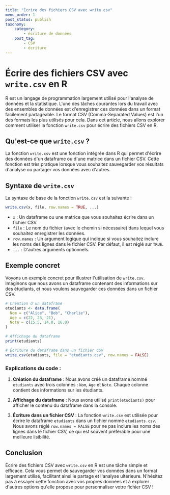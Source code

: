 ```yaml
---
title: "Écrire des fichiers CSV avec write.csv"
menu_order: 1
post_status: publish
taxonomy:
    category:
        - écriture de données
    post_tag:
        - CSV
        - écriture
---
```


# Écrire des fichiers CSV avec `write.csv` en R

R est un langage de programmation largement utilisé pour l'analyse de données et la statistique. L'une des tâches courantes lors du travail avec des ensembles de données est d'enregistrer ces données dans un format facilement partageable. Le format CSV (Comma-Separated Values) est l'un des formats les plus utilisés pour cela. Dans cet article, nous allons explorer comment utiliser la fonction `write.csv` pour écrire des fichiers CSV en R.

## Qu'est-ce que `write.csv` ?

La fonction `write.csv` est une fonction intégrée dans R qui permet d'écrire des données d'un dataframe ou d'une matrice dans un fichier CSV. Cette fonction est très pratique lorsque vous souhaitez sauvegarder vos résultats d'analyse ou partager vos données avec d'autres.

## Syntaxe de `write.csv`

La syntaxe de base de la fonction `write.csv` est la suivante :

```R
write.csv(x, file, row.names = TRUE, ...)
```

- `x` : Un dataframe ou une matrice que vous souhaitez écrire dans un fichier CSV.
- `file` : Le nom du fichier (avec le chemin si nécessaire) dans lequel vous souhaitez enregistrer les données.
- `row.names` : Un argument logique qui indique si vous souhaitez inclure les noms des lignes dans le fichier CSV. Par défaut, il est réglé sur `TRUE`.
- `...` : D'autres arguments optionnels.

## Exemple concret

Voyons un exemple concret pour illustrer l'utilisation de `write.csv`. Imaginons que nous avons un dataframe contenant des informations sur des étudiants, et nous voulons sauvegarder ces données dans un fichier CSV.

```R
# Création d'un dataframe
etudiants <- data.frame(
  Nom = c("Alice", "Bob", "Charlie"),
  Age = c(22, 23, 21),
  Note = c(15.5, 14.0, 16.0)
)

# Affichage du dataframe
print(etudiants)

# Écriture du dataframe dans un fichier CSV
write.csv(etudiants, file = "etudiants.csv", row.names = FALSE)
```

### Explications du code :

1. **Création du dataframe** : Nous avons créé un dataframe nommé `etudiants` avec trois colonnes : `Nom`, `Age` et `Note`. Chaque colonne contient des informations sur les étudiants.

2. **Affichage du dataframe** : Nous avons utilisé `print(etudiants)` pour afficher le contenu du dataframe dans la console.

3. **Écriture dans un fichier CSV** : La fonction `write.csv` est utilisée pour écrire le dataframe `etudiants` dans un fichier nommé `etudiants.csv`. Nous avons réglé `row.names = FALSE` pour ne pas inclure les noms des lignes dans le fichier CSV, ce qui est souvent préférable pour une meilleure lisibilité.

## Conclusion

Écrire des fichiers CSV avec `write.csv` en R est une tâche simple et efficace. Cela vous permet de sauvegarder vos données dans un format largement utilisé, facilitant ainsi le partage et l'analyse ultérieure. N'hésitez pas à essayer cette fonction avec vos propres données et à explorer d'autres options qu'elle propose pour personnaliser votre fichier CSV !

